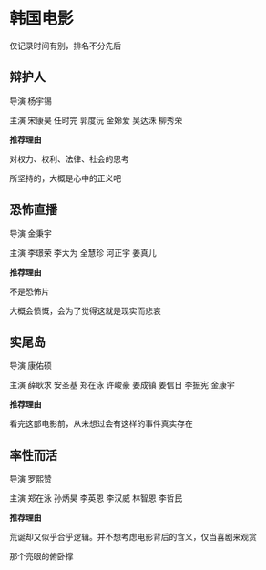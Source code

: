# 韩国电影

仅记录时间有别，排名不分先后

## 辩护人

导演 杨宇锡

主演 宋康昊 任时完 郭度沅 金姈爱 吴达洙 柳秀荣

**推荐理由**

对权力、权利、法律、社会的思考

所坚持的，大概是心中的正义吧

## 恐怖直播

导演 金秉宇

主演 李璟荣 李大为 全慧珍 河正宇 姜真儿

**推荐理由**

不是恐怖片

大概会愤慨，会为了觉得这就是现实而悲哀

## 实尾岛

导演 康佑硕

主演 薛耿求 安圣基 郑在泳 许峻豪 姜成镇 姜信日 李振宪 金康宇

**推荐理由**

看完这部电影前，从未想过会有这样的事件真实存在

## 率性而活

导演 罗熙赞

主演 郑在泳 孙炳昊 李英恩 李汉威 林智恩 李哲民

**推荐理由**

荒诞却又似乎合乎逻辑。并不想考虑电影背后的含义，仅当喜剧来观赏

那个亮眼的俯卧撑